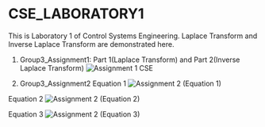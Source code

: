 # CSE_LABORATORY1
This is Laboratory 1 of Control Systems Engineering. Laplace Transform and Inverse Laplace Transform are demonstrated here.

1. Group3_Assignment1: Part 1(Laplace Transform) and Part 2(Inverse Laplace Transform)
![Assignment 1 CSE](https://github.com/KanFudz/CSE_LABORATORY1/assets/157684612/df48e550-6be0-4243-b33a-7d8741215a36)

2. Group3_Assignment2
Equation 1
![Assignment 2 (Equation 1)](https://github.com/KanFudz/CSE_LABORATORY1/assets/157684612/920c1887-8130-42e3-8bc4-93d8fe04ed9a)

Equation 2
![Assignment 2 (Equation 2)](https://github.com/KanFudz/CSE_LABORATORY1/assets/157684612/12a55ea3-96b7-45f0-a4b1-689f1300bada)

Equation 3
![Assignment 2 (Equation 3)](https://github.com/KanFudz/CSE_LABORATORY1/assets/157684612/e5e05c81-3e96-4f5c-bcb0-7c5a82eae5cf)
